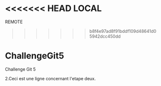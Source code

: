 <<<<<<< HEAD
LOCAL
=======
REMOTE
>>>>>>> b8f4e97ad8f91bddf109d48641d05942dcc450dd


# ChallengeGit5
Challenge Git 5


2.Ceci est une ligne concernant l'etape deux.
